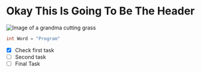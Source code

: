 # Okay This Is Going To Be The Header
![Image of a grandma cutting grass](https://img.freepik.com/free-photo/grandma-taking-care-plants-garden_23-2149518819.jpg?w=996&t=st=1694872217~exp=1694872817~hmac=20b29362681aebc150ef970009b99d49b1bc521503042352a14fde2c3a6e3cd6)
```C
int Word = "Program"
```
- [x] Check first task
- [ ] Second task
- [ ] Final Task
